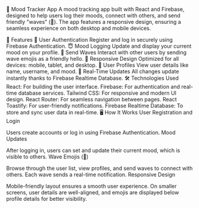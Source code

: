 🌈 Mood Tracker App
A mood tracking app built with React and Firebase, designed to help users log their moods, connect with others, and send friendly "waves" (👋). The app features a responsive design, ensuring a seamless experience on both desktop and mobile devices.

🚀 Features
🔐 User Authentication
Register and log in securely using Firebase Authentication.
😇 Mood Logging
Update and display your current mood on your profile.
👋 Send Waves
Interact with other users by sending wave emojis as a friendly hello.
📱 Responsive Design
Optimized for all devices: mobile, tablet, and desktop.
👤 User Profiles
View user details like name, username, and mood.
🎉 Real-Time Updates
All changes update instantly thanks to Firebase Realtime Database.
🛠️ Technologies Used
React: For building the user interface.
Firebase: For authentication and real-time database services.
Tailwind CSS: For responsive and modern UI design.
React Router: For seamless navigation between pages.
React Toastify: For user-friendly notifications.
Firebase Realtime Database: To store and sync user data in real-time.
🖥️ How It Works
User Registration and Login

Users create accounts or log in using Firebase Authentication.
Mood Updates

After logging in, users can set and update their current mood, which is visible to others.
Wave Emojis (👋)

Browse through the user list, view profiles, and send waves to connect with others. Each wave sends a real-time notification.
Responsive Design

Mobile-friendly layout ensures a smooth user experience. On smaller screens, user details are well-aligned, and emojis are displayed below profile details for better visibility.
